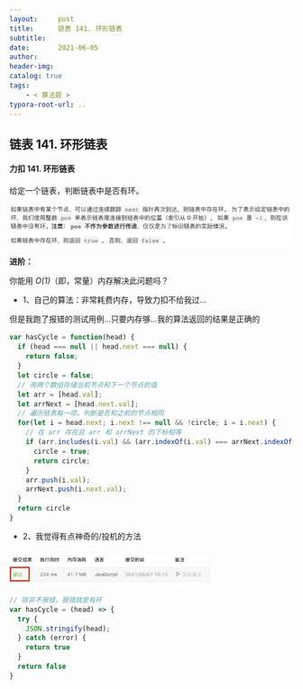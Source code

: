 ```yaml
---
layout:     post
title:      链表 141. 环形链表
subtitle:  
date:       2021-06-05
author:     
header-img: 
catalog: true
tags:
    - < 算法题 >
typora-root-url: ..
---
```


## 链表 141. 环形链表

#### 力扣  141. 环形链表

 给定一个链表，判断链表中是否有环。

![image-20210605194914137](/../img/assets_2019/image-20210605194914137.png)

**进阶：**

你能用 *O(1)*（即，常量）内存解决此问题吗？

- 1、自己的算法：非常耗费内存，导致力扣不给我过...

但是我跑了报错的测试用例...只要内存够...我的算法返回的结果是正确的

```js
var hasCycle = function(head) {
  if (head === null || head.next === null) {
    return false;
  }
  let circle = false;
  // 用两个数组存储当前节点和下一个节点的值
  let arr = [head.val];
  let arrNext = [head.next.val];
  // 遍历链表每一项，判断是否和之前的节点相同
  for(let i = head.next; i.next !== null && !circle; i = i.next) {
    // 在 arr 存在且 arr 和 arrNext 的下标相等
    if (arr.includes(i.val) && (arr.indexOf(i.val) === arrNext.indexOf(i.next.val))) {
      circle = true;
      return circle;
    }
    arr.push(i.val);
    arrNext.push(i.next.val);
  }
  return circle
}
```

- 2、我觉得有点神奇的/投机的方法

<img src="/../img/assets_2019/image-20210607101412499.png" alt="image-20210607101412499" style="zoom:35%;" />

```js
// 除非不报错，报错就是有环
var hasCycle = (head) => {
  try {
    JSON.stringify(head);
  } catch (error) {
    return true
  }
  return false
}
```

